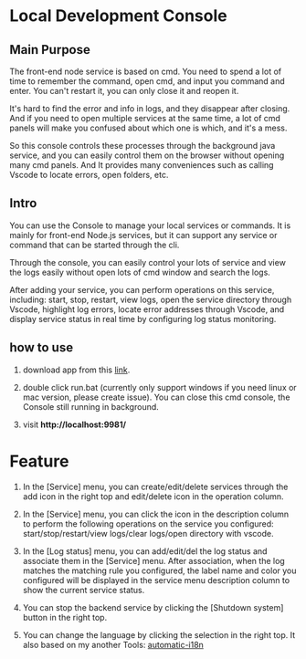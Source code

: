 # Local Development Console

## Main Purpose

The front-end node service is based on cmd. You need to spend a lot of time to
remember the command, open cmd, and input you command and enter. You can't
restart it, you can only close it and reopen it.

It's hard to find the error and info in logs, and they disappear after closing.
And if you need to open multiple services at the same time, a lot of cmd panels
will make you confused about which one is which, and it's a mess.

So this console controls these processes through the background java service,
and you can easily control them on the browser without opening many cmd panels.
And It provides many conveniences such as calling Vscode to locate errors, open
folders, etc.

## Intro

You can use the Console to manage your local services or commands. It is mainly
for front-end Node.js services, but it can support any service or command that
can be started through the cli.

Through the console, you can easily control your lots of service and view the
logs easily without open lots of cmd window and search the logs.

After adding your service, you can perform operations on this service,
including: start, stop, restart, view logs, open the service directory through
Vscode, highlight log errors, locate error addresses through Vscode, and display
service status in real time by configuring log status monitoring.

## how to use

1. download app from this [link](__artifact__).

2. double click run.bat (currently only support windows if you need linux or mac
   version, please create issue). You can close this cmd console, the Console
   still running in background.

3. visit **http://localhost:9981/**

# Feature

1. In the [Service] menu, you can create/edit/delete services through the add
   icon in the right top and edit/delete icon in the operation column.

2. In the [Service] menu, you can click the icon in the description column to
   perform the following operations on the service you configured:
   start/stop/restart/view logs/clear logs/open directory with vscode.

3. In the [Log status] menu, you can add/edit/del the log status and associate
   them in the [Service] menu. After association, when the log matches the
   matching rule you configured, the label name and color you configured will be
   displayed in the service menu description column to show the current service
   status.

4. You can stop the backend service by clicking the [Shutdown system] button in
   the right top.

5. You can change the language by clicking the selection in the right top.
   It also based on my another
   Tools: [automatic-i18n](https://www.npmjs.com/package/automatic-i18n)
